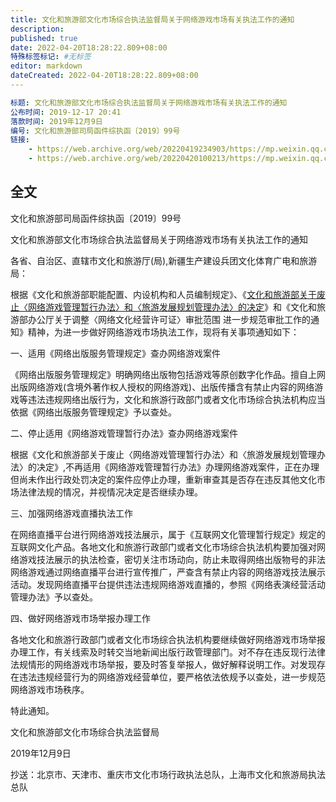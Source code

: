 ```yaml
---
title: 文化和旅游部文化市场综合执法监督局关于网络游戏市场有关执法工作的通知
description:
published: true
date: 2022-04-20T18:28:22.809+08:00
特殊标签标记: #无标签
editor: markdown
dateCreated: 2022-04-20T18:28:22.809+08:00
---
```


```YAML
标题: 文化和旅游部文化市场综合执法监督局关于网络游戏市场有关执法工作的通知
公布时间: 2019-12-17 20:41
落款时间: 2019年12月9日
编号: 文化和旅游部司局函件综执函〔2019〕99号
链接:
    - https://web.archive.org/web/20220419234903/https://mp.weixin.qq.com/s/xQzvNPs9XroziOg_AeevZQ
    - https://web.archive.org/web/20220420100213/https://mp.weixin.qq.com/s/TTiY75qWAj01RJAXWS5G8A
```

## 全文

文化和旅游部司局函件综执函〔2019〕99号

文化和旅游部文化市场综合执法监督局关于网络游戏市场有关执法工作的通知

各省、自治区、直辖市文化和旅游厅(局),新疆生产建设兵团文化体育广电和旅游局：

根据《文化和旅游部职能配置、内设机构和人员编制规定》、《[文化和旅游部关于废止〈网络游戏管理暂行办法〉和〈旅游发展规划管理办法〉的决定](/rule/文化和旅游部/文化和旅游部关于废止《网络游戏管理暂行办法》和《旅游发展规划管理办法》的决定.md)》和《文化和旅游部办公厅关于调整〈网络文化经营许可证〉审批范围 进一步规范审批工作的通知》精神，为进一步做好网络游戏市场执法工作，现将有关事项通知如下：

一、适用《网络出版服务管理规定》查办网络游戏案件

《网络出版服务管理规定》明确网络出版物包括游戏等原创数字化作品。擅自上网出版网络游戏(含境外著作权人授权的网络游戏)、出版传播含有禁止内容的网络游戏等违法违规网络出版行为，文化和旅游行政部门或者文化市场综合执法机构应当依据《网络出版服务管理规定》予以查处。

二、停止适用《网络游戏管理暂行办法》查办网络游戏案件

根据《文化和旅游部关于废止〈网络游戏管理暂行办法〉和〈旅游发展规划管理办法〉的决定》,不再适用《网络游戏管理暂行办法》办理网络游戏案件，正在办理但尚未作出行政处罚决定的案件应停止办理，重新审查其是否存在违反其他文化市场法律法规的情况，并视情况决定是否继续办理。

三、加强网络游戏直播执法工作

在网络直播平台进行网络游戏技法展示，属于《互联网文化管理暂行规定》规定的互联网文化产品。各地文化和旅游行政部门或者文化市场综合执法机构要加强对网络游戏技法展示的执法检查，密切关注市场动向，防止未取得网络出版物号的非法网络游戏通过网络直播平台进行宣传推广，严查含有禁止内容的网络游戏技法展示活动。发现网络直播平台提供违法违规网络游戏直播的，参照《网络表演经营活动管理办法》予以查处。

四、做好网络游戏市场举报办理工作

各地文化和旅游行政部门或者文化市场综合执法机构要继续做好网络游戏市场举报办理工作，有关线索及时转交当地新闻出版行政管理部门。对不存在违反现行法律法规情形的网络游戏市场举报，要及时答复举报人，做好解释说明工作。对发现存在违法违规经营行为的网络游戏经营单位，要严格依法依规予以查处，进一步规范网络游戏市场秩序。

特此通知。

文化和旅游部文化市场综合执法监督局

2019年12月9日

抄送：北京市、天津市、重庆市文化市场行政执法总队，上海市文化和旅游局执法总队
